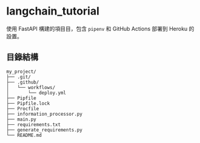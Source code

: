 # langchain_tutorial

使用 FastAPI 構建的項目目，包含 `pipenv` 和 GitHub Actions 部署到 Heroku 的設置。

## 目錄結構

```plaintext
my_project/
├── .git/
├── .github/
│   └── workflows/
│       └── deploy.yml
├── Pipfile
├── Pipfile.lock
├── Procfile
├── information_processor.py
├── main.py
├── requirements.txt
├── generate_requirements.py
└── README.md
